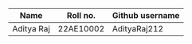**Name** | **Roll no.** | **Github username**
---------|--------------|--------------------
Aditya Raj | 22AE10002 | AdityaRaj212